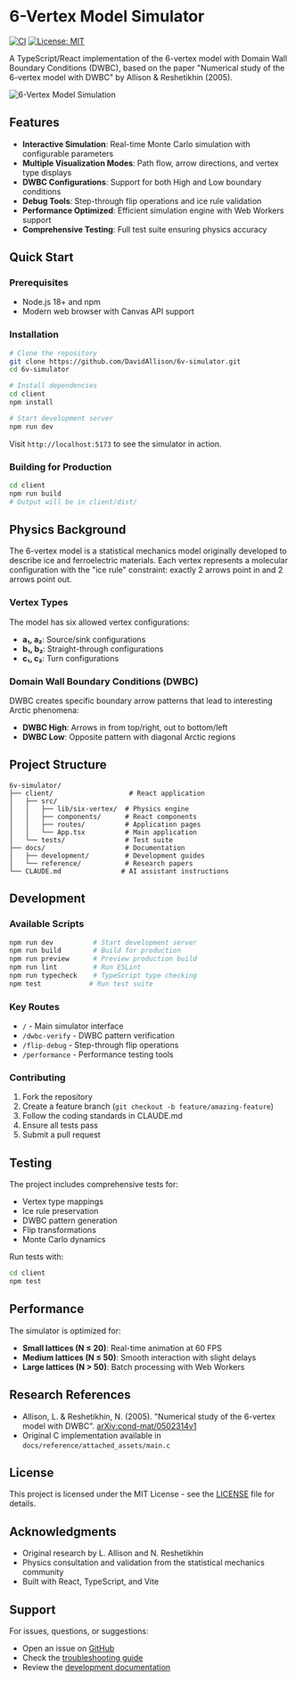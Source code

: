 # 6-Vertex Model Simulator

[![CI](https://github.com/DavidAllison/6v-simulator/actions/workflows/ci.yml/badge.svg)](https://github.com/DavidAllison/6v-simulator/actions/workflows/ci.yml)
[![License: MIT](https://img.shields.io/badge/License-MIT-yellow.svg)](https://opensource.org/licenses/MIT)

A TypeScript/React implementation of the 6-vertex model with Domain Wall Boundary Conditions (DWBC), based on the paper "Numerical study of the 6-vertex model with DWBC" by Allison & Reshetikhin (2005).

![6-Vertex Model Simulation](docs/images/simulation-preview.png)

## Features

- **Interactive Simulation**: Real-time Monte Carlo simulation with configurable parameters
- **Multiple Visualization Modes**: Path flow, arrow directions, and vertex type displays
- **DWBC Configurations**: Support for both High and Low boundary conditions
- **Debug Tools**: Step-through flip operations and ice rule validation
- **Performance Optimized**: Efficient simulation engine with Web Workers support
- **Comprehensive Testing**: Full test suite ensuring physics accuracy

## Quick Start

### Prerequisites

- Node.js 18+ and npm
- Modern web browser with Canvas API support

### Installation

```bash
# Clone the repository
git clone https://github.com/DavidAllison/6v-simulator.git
cd 6v-simulator

# Install dependencies
cd client
npm install

# Start development server
npm run dev
```

Visit `http://localhost:5173` to see the simulator in action.

### Building for Production

```bash
cd client
npm run build
# Output will be in client/dist/
```

## Physics Background

The 6-vertex model is a statistical mechanics model originally developed to describe ice and ferroelectric materials. Each vertex represents a molecular configuration with the "ice rule" constraint: exactly 2 arrows point in and 2 arrows point out.

### Vertex Types

The model has six allowed vertex configurations:

- **a₁, a₂**: Source/sink configurations
- **b₁, b₂**: Straight-through configurations  
- **c₁, c₂**: Turn configurations

### Domain Wall Boundary Conditions (DWBC)

DWBC creates specific boundary arrow patterns that lead to interesting Arctic phenomena:

- **DWBC High**: Arrows in from top/right, out to bottom/left
- **DWBC Low**: Opposite pattern with diagonal Arctic regions

## Project Structure

```
6v-simulator/
├── client/                   # React application
│   ├── src/
│   │   ├── lib/six-vertex/  # Physics engine
│   │   ├── components/      # React components
│   │   ├── routes/          # Application pages
│   │   └── App.tsx          # Main application
│   └── tests/               # Test suite
├── docs/                    # Documentation
│   ├── development/         # Development guides
│   └── reference/           # Research papers
└── CLAUDE.md               # AI assistant instructions
```

## Development

### Available Scripts

```bash
npm run dev          # Start development server
npm run build        # Build for production
npm run preview      # Preview production build
npm run lint         # Run ESLint
npm run typecheck    # TypeScript type checking
npm test            # Run test suite
```

### Key Routes

- `/` - Main simulator interface
- `/dwbc-verify` - DWBC pattern verification
- `/flip-debug` - Step-through flip operations
- `/performance` - Performance testing tools

### Contributing

1. Fork the repository
2. Create a feature branch (`git checkout -b feature/amazing-feature`)
3. Follow the coding standards in CLAUDE.md
4. Ensure all tests pass
5. Submit a pull request

## Testing

The project includes comprehensive tests for:

- Vertex type mappings
- Ice rule preservation
- DWBC pattern generation
- Flip transformations
- Monte Carlo dynamics

Run tests with:

```bash
cd client
npm test
```

## Performance

The simulator is optimized for:

- **Small lattices (N ≤ 20)**: Real-time animation at 60 FPS
- **Medium lattices (N ≤ 50)**: Smooth interaction with slight delays
- **Large lattices (N > 50)**: Batch processing with Web Workers

## Research References

- Allison, L. & Reshetikhin, N. (2005). "Numerical study of the 6-vertex model with DWBC". [arXiv:cond-mat/0502314v1](https://arxiv.org/abs/cond-mat/0502314)
- Original C implementation available in `docs/reference/attached_assets/main.c`

## License

This project is licensed under the MIT License - see the [LICENSE](LICENSE) file for details.

## Acknowledgments

- Original research by L. Allison and N. Reshetikhin
- Physics consultation and validation from the statistical mechanics community
- Built with React, TypeScript, and Vite

## Support

For issues, questions, or suggestions:

- Open an issue on [GitHub](https://github.com/DavidAllison/6v-simulator/issues)
- Check the [troubleshooting guide](CLAUDE.md#troubleshooting-guide)
- Review the [development documentation](docs/development/)